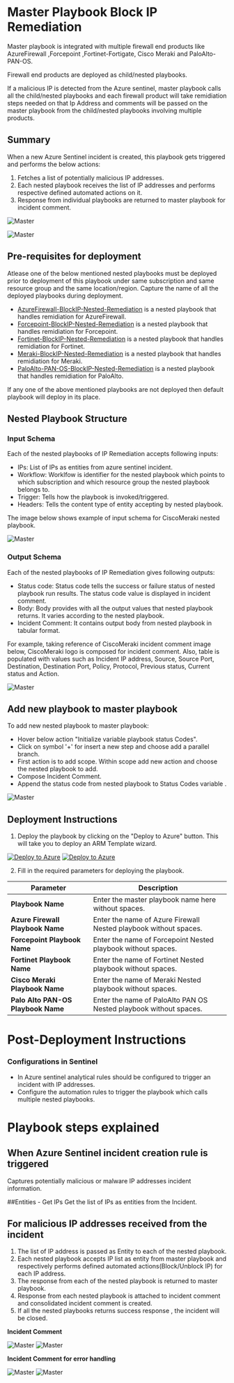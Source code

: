 # Master Playbook Block IP Remediation 

Master playbook is integrated with multiple firewall end products like AzureFirewall ,Forcepoint ,Fortinet-Fortigate, Cisco Meraki and PaloAlto-PAN-OS.

Firewall end products are deployed as child/nested playbooks.

If a malicious IP is detected from the Azure sentinel, master playbook calls all the child/nested playbooks and each firewall product will take remidiation steps needed on that Ip Address and comments will be passed on the master playbook from the child/nested playbooks involving multiple products. 

## Summary
 When a new Azure Sentinel incident is created, this playbook gets triggered and performs the below actions:
 1. Fetches a list of potentially malicious IP addresses.
 2. Each nested playbook receives the list of IP addresses and performs respective defined automated actions on it.
 3. Response from individual playbooks are returned to master playbook for incident comment. 

![Master](./Images/PlaybookDesignerLight.png)

![Master](./Images/PlaybookDesignerDark.png)


 ## Pre-requisites for deployment
Atlease one of the below mentioned nested playbooks must be deployed prior to deployment of this playbook under same subscription and same resource group and the same location/region. Capture the name of all the deployed playbooks during deployment.

- [AzureFirewall-BlockIP-Nested-Remediation](/MasterPlaybook-IP-Remediation/AzureFirewall-BlockIP-Nested-Remediation/azuredeploy.json) is a nested playbook that handles remidiation for AzureFirewall.  
- [Forcepoint-BlockIP-Nested-Remediation](/MasterPlaybook-IP-Remediation/ForcepointNGFW-BlockIP-Nested-Remediation/azuredeploy.json) is a nested playbook that handles remidiation for Forcepoint. 
- [Fortinet-BlockIP-Nested-Remediation](/MasterPlaybook-IP-Remediation/Fortinet-BlockIP-Nested-Remediation/azuredeploy.json) is a nested playbook that handles remidiation for Fortinet. 
- [Meraki-BlockIP-Nested-Remediation](/MasterPlaybook-IP-Remediation/Meraki-BlockIP-Nested-Remediation/azuredeploy.json) is a nested playbook that handles remidiation for Meraki. 
- [PaloAlto-PAN-OS-BlockIP-Nested-Remediation](/MasterPlaybook-IP-Remediation/PaloAlto-PAN-OS-BlockIP-Nested-Remediation/azuredeploy.json) is a nested playbook that handles remidiation for PaloAlto. 

If any one of the above mentioned playbooks are not deployed then default playbook will deploy in its place.

## Nested Playbook Structure

### Input Schema

Each of the nested playbooks of IP Remediation accepts following inputs:
- IPs: List of IPs as entities from azure sentinel incident.
- Workflow: Worklfow is identifier for the nested playbook which points to which subscription and which resource group the nested playbook belongs to.
- Trigger: Tells how the playbook is invoked/triggered.
- Headers: Tells the content type of entity accepting by nested playbook.

The image below shows example of input schema for CiscoMeraki nested playbook.

![Master](./Images/InputSchema.PNG)

### Output Schema

Each of the nested playbooks of IP Remediation gives following outputs:

- Status code: Status code tells the success or failure status of nested playbook run results. The status code value is displayed in incident comment.
- Body: Body provides with all the output values that nested playbook returns. It varies according to the nested playbook. 
- Incident Comment: It contains output body from nested playbook in tabular format. 

For example, taking reference of CiscoMeraki incident comment image below, CiscoMeraki logo is composed for incident comment.
Also, table is populated with values such as Incident IP address, Source, Source Port, Destination, Destination Port, Policy, Protocol, Previous status, Current status and Action.

![Master](./Images/IncidentComment.png)


## Add new playbook to master playbook

To add new nested playbook to master playbook:
- Hover below action "Initialize variable playbook status Codes".
- Click on symbol '+' for insert a new step and choose add a parallel branch.
- First action is to add scope. Within scope add new action and choose the nested playbook to add.
- Compose Incident Comment.
- Append the status code from nested playbook to Status Codes variable .

![Master](./Images/AddNestedPlaybook.PNG)


 ## Deployment Instructions
 1. Deploy the playbook by clicking on the "Deploy to Azure" button. This will take you to deploy an ARM Template wizard.

 [![Deploy to Azure](https://aka.ms/deploytoazurebutton)](https://portal.azure.com/#create/Microsoft.Template/uri/https%3A%2Fdev.azure.com/SentinelAccenture/_git/Sentinel-Accenture%20Logic%20Apps%20connectors?path=%2FPlaybooks%2FMeraki-Block-IP-Address%2Fazuredeploy.json&version=GBCiscoMeraki)  [![Deploy to Azure](https://aka.ms/deploytoazuregovbutton)](https://portal.azure.com/#create/Microsoft.Template/uri/https%3A%2Fdev.azure.com/SentinelAccenture/_git/Sentinel-Accenture%20Logic%20Apps%20connectors?path=%2FPlaybooks%2FMeraki-Block-IP-Address%2Fazuredeploy.json&version=GBCiscoMeraki)

 2. Fill in the required parameters for deploying the playbook.

 | Parameter  | Description |
| ------------- | ------------- |
| **Playbook Name** | Enter the master playbook name here without spaces. |
| **Azure Firewall Playbook Name**|Enter the name of Azure Firewall Nested playbook without spaces. |
| **Forcepoint Playbook Name** | Enter the name of Forcepoint Nested playbook without spaces. |
| **Fortinet Playbook Name**| Enter the name of Fortinet Nested playbook without spaces. | 
| **Cisco Meraki Playbook Name**|Enter the name of Meraki Nested playbook without spaces.|
| **Palo Alto PAN-OS Playbook Name**|Enter the name of PaloAlto PAN OS Nested playbook without spaces.|


# Post-Deployment Instructions

### Configurations in Sentinel
- In Azure sentinel analytical rules should be configured to trigger an incident with IP addresses. 
- Configure the automation rules to trigger the playbook which calls multiple nested playbooks.

# Playbook steps explained
## When Azure Sentinel incident creation rule is triggered
Captures potentially malicious or malware IP addresses incident information.

##Entities - Get IPs
Get the list of IPs as entities from the Incident.

## For malicious IP addresses received from the incident
 1. The list of IP address is passed as Entity to each of the nested playbook.
 2. Each nested playbook accepts IP list as entity from master playbook and respectively performs defined automated actions(Block/Unblock IP) for each IP address.
 3. The response from each of the nested playbook is returned to master playbook.
 4. Response from each nested playbook is attached to incident comment and consolidated incident comment is created.
 5. If all the nested playbooks returns success response , the incident will be closed.

**Incident Comment**

 ![Master](./Images/IncidentCommentLight.png)
  ![Master](./Images/IncidentCommentDark.png)

  **Incident Comment for error handling**

 ![Master](./Images/IncidentCommentLight1.png)
  ![Master](./Images/IncidentCommentDark1.png)